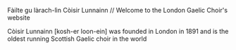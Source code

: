  <p>
    Fàilte gu làrach-lìn Còisir Lunnainn //
    Welcome to the London Gaelic Choir's website</p>
<p>
    Còisir Lunnainn [kosh-er loon-ein] was founded in London in
    1891 and is the oldest running Scottish Gaelic choir in the world
</p>
